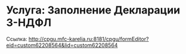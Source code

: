 # Услуга: Заполнение Декларации 3-НДФЛ

Ссылка: <http://cpgu.mfc-karelia.ru:8181/cpgu/formEditor?eid=custom62208564&lid=custom62208564>
